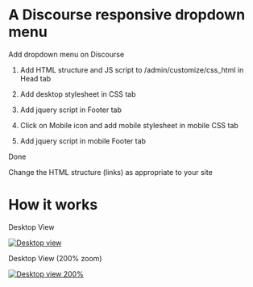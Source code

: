 #  A Discourse responsive dropdown menu

Add dropdown menu on Discourse

1. Add HTML structure and JS script to /admin/customize/css_html in Head tab

2. Add desktop stylesheet in CSS tab

3. Add jquery script in Footer tab

4. Click on Mobile icon and add mobile stylesheet in mobile CSS tab

5. Add jquery script in mobile Footer tab

Done

Change the HTML structure (links) as appropriate to your site

# How it works

Desktop View

<a href="http://imgur.com/mfkxOBs"><img src="http://i.imgur.com/mfkxOBs.png" title="Desktop view" /></a>

Desktop View (200% zoom)

<a href="http://imgur.com/ZAvDeD8"><img src="http://i.imgur.com/ZAvDeD8.png" title="Desktop view 200%" /></a>

